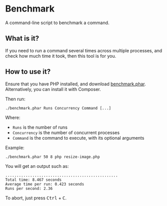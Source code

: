 # Benchmark

A command-line script to benchmark a command.

## What is it?

If you need to run a command several times across multiple processes, and check how much time it took, then this tool is for you.

## How to use it?

Ensure that you have PHP installed, and download [benchmark.phar](https://github.com/BenMorel/benchmark/blob/0.1.0/bin/benchmark.phar?raw=true).
Alternatively, you can install it with Composer.

Then run:

    ./benchmark.phar Runs Concurrency Command [...]

Where:

- `Runs` is the number of runs
- `Concurrency` is the number of concurrent processes
- `Command` is the command to execute, with its optional arguments

Example:

    ./benchmark.phar 50 8 php resize-image.php

You will get an output such as:

    ..................................................
    Total time: 8.467 seconds
    Average time per run: 0.423 seconds
    Runs per second: 2.36

To abort, just press <kbd>Ctrl</kbd> + <kbd>C</kbd>.
